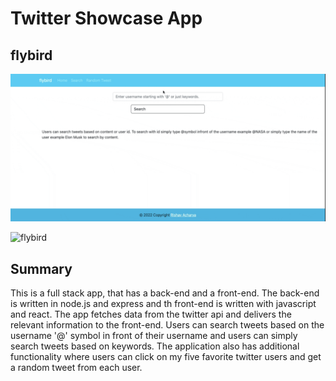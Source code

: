 #    Twitter Showcase App

##  flybird 


![flybird](./SearchPage.gif)

![flybird](./randompage.gif)


## Summary 


This is a full stack app, that has a back-end and a front-end. The back-end is written in node.js and express and th front-end is written with javascript and react. The app fetches data from the twitter api and delivers the relevant information to the front-end. Users can search tweets based on the username '@' symbol in front of their username and users can simply search tweets based on keywords. The application also has additional functionality where users can click on my five favorite twitter users and get a random tweet from each user.
 

